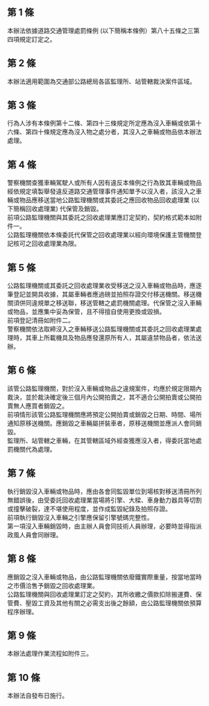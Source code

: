 第 1 條
-------
本辦法依據道路交通管理處罰條例 (以下簡稱本條例）第八十五條之三第  
四項規定訂定之。

第 2 條
-------
本辦法適用範圍為交通部公路總局各區監理所、站管轄裁決案件區域。

第 3 條
-------
行為人涉有本條例第十二條、第四十三條規定所定應為沒入車輛或依第十  
六條、第四十條規定應為沒入物之處分者，其沒入之車輛或物品依本辦法  
處理。

第 4 條
-------
警察機關查獲車輛駕駛人或所有人因有違反本條例之行為致其車輛或物品  
經依規定填製舉發違反道路交通管理事件通知單予以沒入者，該沒入之車  
輛或物品應移送當地公路監理機關或其委託之應回收物品回收處理業 (以  
下簡稱回收處理業) 代保管及銷毀。  
前項公路監理機關與其委託之回收處理業應訂定契約，契約格式範本如附  
件一。  
公路監理機關依本條委託代保管之回收處理業以經向環境保護主管機關登  
記核可之回收處理業為限。

第 5 條
-------
公路監理機關或其委託之回收處理業收受移送之沒入車輛或物品時，應逐  
筆登記並開具收據，其屬車輛者應過磅並拍照存證交付移送機關。移送機  
關須併同違規單之移送聯，移送管轄之處罰機關處理。代保管之沒入車輛  
或物品，並應集中妥為保管，且不得擅自使用更換或毀損。  
前項登記清冊如附件二。  
警察機關依法取締沒入之車輛移送公路監理機關或其委託之回收處理業處  
理時，其車上所載機具及物品應發還原所有人，其屬違禁物品者，依法送  
辦。

第 6 條
-------
該管公路監理機關，對於沒入車輛或物品之違規案件，均應於規定限期內  
裁決，並於裁決確定後三個月內公開拍賣之，其不適合公開拍賣或公開拍  
賣無人應買者銷毀之。  
前項情形該管公路監理機關應將預定公開拍賣或銷毀之日期、時間、場所  
通知原移送機關。應銷毀之車輛屬拼裝車者，原移送機關並應派人會同銷  
毀。  
監理所、站管轄之車輛，在其管轄區域外經查獲應沒入者，得委託當地處  
罰機關代為處理。

第 7 條
-------
執行銷毀沒入車輛或物品時，應由各會同監毀單位到場核對移送清冊所列  
無錯誤後，由受委託回收處理業當場將引擎、大樑、車身動力器具等切割  
或撞擊破裂，達不堪使用程度，並作成監毀紀錄及拍照存證。  
前項執行銷毀沒入車輛之引擎應保留引擎號碼完整性。  
第一項沒入車輛銷毀時，由主辦人員會同技術人員辦理，必要時並得指派  
政風人員會同辦理。

第 8 條
-------
應銷毀之沒入車輛或物品，由公路監理機關依廢鐵實際重量，按當地當時  
之市價洽售予銷毀之回收處理業。  
公路監理機關與回收處理業訂定之契約，其所收繳之價款扣除搬運費、保  
管費、壓毀工資及其他有關之必需支出後之餘額，由公路監理機關依預算  
程序辦理。

第 9 條
-------
本辦法處理作業流程如附件三。

第 10 條
--------
本辦法自發布日施行。

